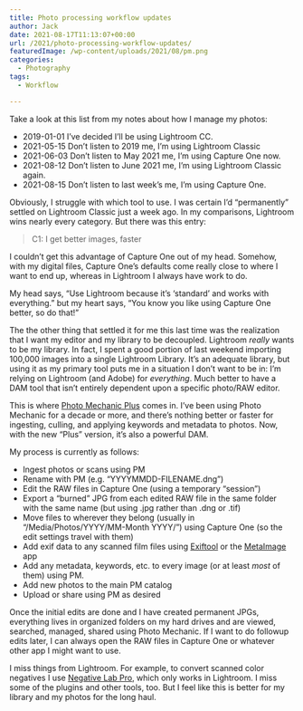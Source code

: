 ```yaml
---
title: Photo processing workflow updates
author: Jack
date: 2021-08-17T11:13:07+00:00
url: /2021/photo-processing-workflow-updates/
featuredImage: /wp-content/uploads/2021/08/pm.png
categories:
  - Photography
tags:
  - Workflow

---
```

<!--kg-card-begin: html-->Take a look at this list from my notes about how I manage my photos:

  * 2019-01-01 I&#8217;ve decided I&#8217;ll be using Lightroom CC.
  * 2021-05-15 Don&#8217;t listen to 2019 me, I&#8217;m using Lightroom Classic
  * 2021-06-03 Don&#8217;t listen to May 2021 me, I&#8217;m using Capture One now.
  * 2021-08-12 Don&#8217;t listen to June 2021 me, I&#8217;m using Lightroom Classic again.
  * 2021-08-15 Don&#8217;t listen to last week&#8217;s me, I&#8217;m using Capture One.

Obviously, I struggle with which tool to use. I was certain I&#8217;d &#8220;permanently&#8221; settled on Lightroom Classic just a week ago. In my comparisons, Lightroom wins nearly every category. But there was this entry:

<blockquote class="wp-block-quote">
  <p>
    C1: I get better images, faster
  </p>
</blockquote>

I couldn&#8217;t get this advantage of Capture One out of my head. Somehow, with my digital files, Capture One&#8217;s defaults come really close to where I want to end up, whereas in Lightroom I always have work to do.

My head says, &#8220;Use Lightroom because it&#8217;s &#8216;standard&#8217; and works with everything.&#8221; but my heart says, &#8220;You know you like using Capture One better, so do that!&#8221;

The the other thing that settled it for me this last time was the realization that I want my editor and my library to be decoupled. Lightroom _really_ wants to be my library. In fact, I spent a good portion of last weekend importing 100,000 images into a single Lightroom Library. It&#8217;s an adequate library, but using it as my primary tool puts me in a situation I don&#8217;t want to be in: I&#8217;m relying on Lightroom (and Adobe) for _everything_. Much better to have a DAM tool that isn&#8217;t entirely dependent upon a specific photo/RAW editor.

This is where [Photo Mechanic Plus][1] comes in. I&#8217;ve been using Photo Mechanic for a decade or more, and there&#8217;s nothing better or faster for ingesting, culling, and applying keywords and metadata to photos. Now, with the new &#8220;Plus&#8221; version, it&#8217;s also a powerful DAM.

My process is currently as follows:

  * Ingest photos or scans using PM
  * Rename with PM (e.g. &#8220;YYYYMMDD-FILENAME.dng&#8221;)
  * Edit the RAW files in Capture One (using a temporary &#8220;session&#8221;)
  * Export a &#8220;burned&#8221; JPG from each edited RAW file in the same folder with the same name (but using .jpg rather than .dng or .tif)
  * Move files to wherever they belong (usually in &#8220;/Media/Photos/YYYY/MM-Month YYYY/&#8221;) using Capture One (so the edit settings travel with them)
  * Add exif data to any scanned film files using [Exiftool][2] or the [MetaImage][3] app
  * Add any metadata, keywords, etc. to every image (or at least _most_ of them) using PM.
  * Add new photos to the main PM catalog
  * Upload or share using PM as desired

Once the initial edits are done and I have created permanent JPGs, everything lives in organized folders on my hard drives and are viewed, searched, managed, shared using Photo Mechanic. If I want to do followup edits later, I can always open the RAW files in Capture One or whatever other app I might want to use.

I miss things from Lightroom. For example, to convert scanned color negatives I use [Negative Lab Pro][4], which only works in Lightroom. I miss some of the plugins and other tools, too. But I feel like this is better for my library and my photos for the long haul.

<!--kg-card-end: html-->

 [1]: https://home.camerabits.com/tour-photo-mechanic-plus/
 [2]: https://exiftool.org
 [3]: https://neededapps.com/metaimage/
 [4]: https://www.negativelabpro.com